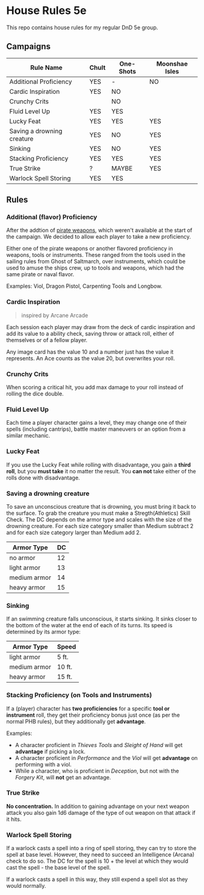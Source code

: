 # House Rules 5e
This repo contains house rules for my regular DnD 5e group.

## Campaigns

| Rule Name                  | Chult  | One-Shots | Moonshae Isles  |
|----------------------------|--------|-----------|-----------------|
| Additional Proficiency     | YES    | -         | NO              |
| Cardic Inspiration         | YES    | NO
| Crunchy Crits              |        | NO
| Fluid Level Up             | YES    | YES
| Lucky Feat                 | YES    | YES       | YES             |
| Saving a drowning creature | YES    | NO        | YES             |
| Sinking                    | YES    | NO        | YES             |
| Stacking Proficiency       | YES    | YES       | YES             |
| True Strike                | ?      | MAYBE     | YES             |
| Warlock Spell Storing      | YES    | YES

## Rules

### Additional (flavor) Proficiency

After the addtion of [pirate weapons](https://www.tribality.com/2016/01/22/weapons-for-a-dd-5e-pirate-campaign-setting/), which weren't available at the start of the campaign. We decided to allow each player to take a new proficiency.

Either one of the pirate weapons or another flavored proficiency in weapons, tools or instruments.
These ranged from the tools used in the sailing rules from Ghost of Saltmarch, over instruments, which could be used to amuse the ships crew, up to tools and weapons, which had the same pirate or naval flavor.

Examples: Viol, Dragon Pistol, Carpenting Tools and Longbow.

### Cardic Inspiration

> inspired by Arcane Arcade

Each session each player may draw from the deck of cardic inspiration and add its value to a ability check, saving throw or attack roll, either of themselves or of a fellow player.

Any image card has the value 10 and a number just has the value it represents.
An Ace counts as the value 20, but overwrites your roll.

### Crunchy Crits

When scoring a critical hit, you add max damage to your roll instead of rolling the dice double.

### Fluid Level Up

Each time a player character gains a level, they may change one of their spells (including cantrips), battle master maneuvers or an option from a similar mechanic.

### Lucky Feat

If you use the Lucky Feat while rolling with disadvantage, you gain a **third roll**, but you **must take** it no matter the result. You **can not** take either of the rolls done with disadvantage.

### Saving a drowning creature

To save an unconscious creature that is drowning, you must bring it back to the surface. To grab the creature you must make a Stregth(Athletics) Skill Check. The DC depends on the armor type and scales with the size of the drowning creature. For each size category smaller than Medium subtract 2 and for each size category larger than Medium add 2.

| Armor Type   | DC |
|--------------|----|
| no armor     | 12 |
| light armor  | 13 |
| medium armor | 14 |
| heavy armor  | 15 |

### Sinking

If an swimming creature falls unconscious, it starts sinking. It sinks closer to the bottom of the water at the end of each of its turns. Its speed is determined by its armor type:

| Armor Type   | Speed  |
|--------------|--------|
| light armor  | 5 ft.  |
| medium armor | 10 ft. |
| heavy armor  | 15 ft. |

### Stacking Proficiency (on Tools and Instruments)

If a (player) character has **two proficiencies** for a specific **tool or instrument** roll, they get their proficiency bonus just once (as per the normal PHB rules), but they additionally get **advantage**.

Examples:
  - A character proficient in *Thieves Tools* and *Sleight of Hand* will get **advantage** if picking a lock.
  - A character proficient in *Performance* and the *Viol* will get **advantage** on performing with a viol.
  - While a character, who is proficient in *Deception*, but not with the *Forgery Kit*, will **not** get an advantage.

### True Strike

**No concentration.** In addition to gaining advantage on your next weapon attack you also gain 1d6 damage of the type of out weapon on that attack if it hits.

### Warlock Spell Storing

If a warlock casts a spell into a ring of spell storing, they can try to store the spell at base level.
However, they need to succeed an Intelligence (Arcana) check to do so.
The DC for the spell is 10 + the level at which they would cast the spell - the base level of the spell.

If a warlock casts a spell in this way, they still expend a spell slot as they would normally.
